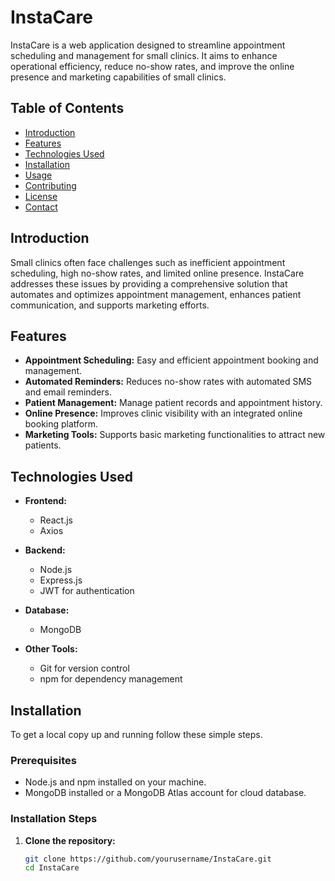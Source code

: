 # InstaCare

InstaCare is a web application designed to streamline appointment scheduling and management for small clinics. It aims to enhance operational efficiency, reduce no-show rates, and improve the online presence and marketing capabilities of small clinics.

## Table of Contents
- [Introduction](#introduction)
- [Features](#features)
- [Technologies Used](#technologies-used)
- [Installation](#installation)
- [Usage](#usage)
- [Contributing](#contributing)
- [License](#license)
- [Contact](#contact)

## Introduction
Small clinics often face challenges such as inefficient appointment scheduling, high no-show rates, and limited online presence. InstaCare addresses these issues by providing a comprehensive solution that automates and optimizes appointment management, enhances patient communication, and supports marketing efforts.

## Features
- **Appointment Scheduling:** Easy and efficient appointment booking and management.
- **Automated Reminders:** Reduces no-show rates with automated SMS and email reminders.
- **Patient Management:** Manage patient records and appointment history.
- **Online Presence:** Improves clinic visibility with an integrated online booking platform.
- **Marketing Tools:** Supports basic marketing functionalities to attract new patients.

## Technologies Used
- **Frontend:**
  - React.js
  - Axios

- **Backend:**
  - Node.js
  - Express.js
  - JWT for authentication

- **Database:**
  - MongoDB

- **Other Tools:**
  - Git for version control
  - npm for dependency management

## Installation
To get a local copy up and running follow these simple steps.

### Prerequisites
- Node.js and npm installed on your machine.
- MongoDB installed or a MongoDB Atlas account for cloud database.

### Installation Steps
1. **Clone the repository:**
   ```sh
   git clone https://github.com/yourusername/InstaCare.git
   cd InstaCare
